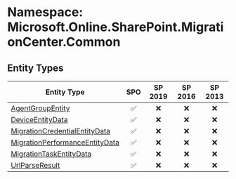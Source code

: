 # Namespace: Microsoft.Online.SharePoint.MigrationCenter.Common

## Entity Types

Entity Type | SPO | SP 2019 | SP 2016 | SP 2013
----------|:---:|:-------:|:-------:|:-------:
[AgentGroupEntity](./EntityTypes/AgentGroupEntity.md) | ✅ | ❌ | ❌ | ❌
[DeviceEntityData](./EntityTypes/DeviceEntityData.md) | ✅ | ❌ | ❌ | ❌
[MigrationCredentialEntityData](./EntityTypes/MigrationCredentialEntityData.md) | ✅ | ❌ | ❌ | ❌
[MigrationPerformanceEntityData](./EntityTypes/MigrationPerformanceEntityData.md) | ✅ | ❌ | ❌ | ❌
[MigrationTaskEntityData](./EntityTypes/MigrationTaskEntityData.md) | ✅ | ❌ | ❌ | ❌
[UrlParseResult](./EntityTypes/UrlParseResult.md) | ✅ | ❌ | ❌ | ❌